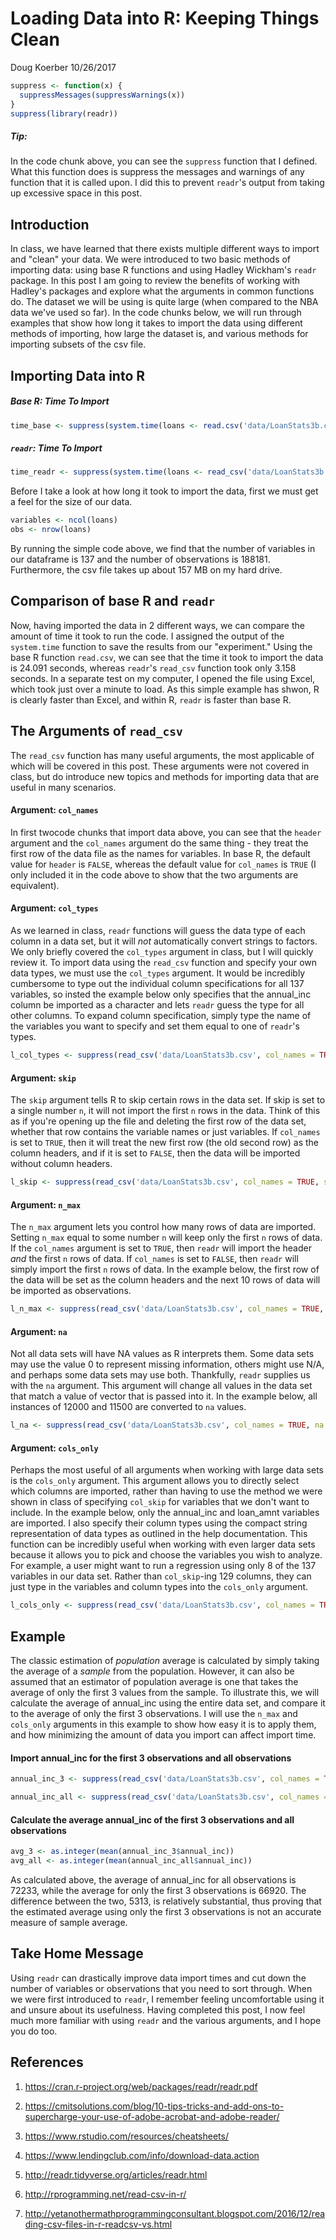 Loading Data into R: Keeping Things Clean
================
Doug Koerber
10/26/2017

``` r
suppress <- function(x) {
  suppressMessages(suppressWarnings(x))
}
suppress(library(readr))
```

##### Tip:

In the code chunk above, you can see the `suppress` function that I defined. What this function does is suppress the messages and warnings of any function that it is called upon. I did this to prevent `readr`'s output from taking up excessive space in this post.

Introduction
------------

In class, we have learned that there exists multiple different ways to import and "clean" your data. We were introduced to two basic methods of importing data: using base R functions and using Hadley Wickham's `readr` package. In this post I am going to review the benefits of working with Hadley's packages and explore what the arguments in common functions do. The dataset we will be using is quite large (when compared to the NBA data we've used so far). In the code chunks below, we will run through examples that show how long it takes to import the data using different methods of importing, how large the dataset is, and various methods for importing subsets of the csv file.

Importing Data into R
---------------------

##### Base R: Time To Import

``` r
time_base <- suppress(system.time(loans <- read.csv('data/LoanStats3b.csv', header = TRUE)))
```

##### `readr`: Time To Import

``` r
time_readr <- suppress(system.time(loans <- read_csv('data/LoanStats3b.csv', col_names = TRUE)))
```

Before I take a look at how long it took to import the data, first we must get a feel for the size of our data.

``` r
variables <- ncol(loans)
obs <- nrow(loans)
```

By running the simple code above, we find that the number of variables in our dataframe is 137 and the number of observations is 188181. Furthermore, the csv file takes up about 157 MB on my hard drive.

Comparison of base R and `readr`
--------------------------------

Now, having imported the data in 2 different ways, we can compare the amount of time it took to run the code. I assigned the output of the `system.time` function to save the results from our "experiment." Using the base R function `read.csv`, we can see that the time it took to import the data is 24.091 seconds, whereas `readr`'s `read_csv` function took only 3.158 seconds. In a separate test on my computer, I opened the file using Excel, which took just over a minute to load. As this simple example has shwon, R is clearly faster than Excel, and within R, `readr` is faster than base R.

The Arguments of `read_csv`
---------------------------

The `read_csv` function has many useful arguments, the most applicable of which will be covered in this post. These arguments were not covered in class, but do introduce new topics and methods for importing data that are useful in many scenarios.

#### Argument: `col_names`

In first twocode chunks that import data above, you can see that the `header` argument and the `col_names` argument do the same thing - they treat the first row of the data file as the names for variables. In base R, the default value for `header` is `FALSE`, whereas the default value for `col_names` is `TRUE` (I only included it in the code above to show that the two arguments are equivalent).

#### Argument: `col_types`

As we learned in class, `readr` functions will guess the data type of each column in a data set, but it will *not* automatically convert strings to factors. We only briefly covered the `col_types` argument in class, but I will quickly review it. To import data using the `read_csv` function and specify your own data types, we must use the `col_types` argument. It would be incredibly cumbersome to type out the individual column specifications for all 137 variables, so insted the example below only specifies that the annual\_inc column be imported as a character and lets `readr` guess the type for all other columns. To expand column specification, simply type the name of the variables you want to specify and set them equal to one of `readr`'s types.

``` r
l_col_types <- suppress(read_csv('data/LoanStats3b.csv', col_names = TRUE, col_types = cols(annual_inc = col_character())))
```

#### Argument: `skip`

The `skip` argument tells R to skip certain rows in the data set. If skip is set to a single number `n`, it will not import the first `n` rows in the data. Think of this as if you're opening up the file and deleting the first row of the data set, whether that row contains the variable names or just variables. If `col_names` is set to `TRUE`, then it will treat the new first row (the old second row) as the column headers, and if it is set to `FALSE`, then the data will be imported without column headers.

``` r
l_skip <- suppress(read_csv('data/LoanStats3b.csv', col_names = TRUE, skip = 1))
```

#### Argument: `n_max`

The `n_max` argument lets you control how many rows of data are imported. Setting `n_max` equal to some number `n` will keep only the first `n` rows of data. If the `col_names` argument is set to `TRUE`, then `readr` will import the header *and* the first `n` rows of data. If `col_names` is set to `FALSE`, then `readr` will simply import the first `n` rows of data. In the example below, the first row of the data will be set as the column headers and the next 10 rows of data will be imported as observations.

``` r
l_n_max <- suppress(read_csv('data/LoanStats3b.csv', col_names = TRUE, n_max = 10))
```

#### Argument: `na`

Not all data sets will have NA values as R interprets them. Some data sets may use the value 0 to represent missing information, others might use N/A, and perhaps some data sets may use both. Thankfully, `readr` supplies us with the `na` argument. This argument will change all values in the data set that match a value of vector that is passed into it. In the example below, all instances of 12000 and 11500 are converted to `na` values.

``` r
l_na <- suppress(read_csv('data/LoanStats3b.csv', col_names = TRUE, na = c("12000", "11500")))
```

#### Argument: `cols_only`

Perhaps the most useful of all arguments when working with large data sets is the `cols_only` argument. This argument allows you to directly select which columns are imported, rather than having to use the method we were shown in class of specifying `col_skip` for variables that we don't want to include. In the example below, only the annual\_inc and loan\_amnt variables are imported. I also specify their column types using the compact string representation of data types as outlined in the help documentation. This function can be incredibly useful when working with even larger data sets because it allows you to pick and choose the variables you wish to analyze. For example, a user might want to run a regression using only 8 of the 137 variables in our data set. Rather than `col_skip`-ing 129 columns, they can just type in the variables and column types into the `cols_only` argument.

``` r
l_cols_only <- suppress(read_csv('data/LoanStats3b.csv', col_names = TRUE, cols_only(annual_inc = "c", loan_amnt = "i")))
```

Example
-------

The classic estimation of *population* average is calculated by simply taking the average of a *sample* from the population. However, it can also be assumed that an estimator of population average is one that takes the average of only the first 3 values from the sample. To illustrate this, we will calculate the average of annual\_inc using the entire data set, and compare it to the average of only the first 3 observations. I will use the `n_max` and `cols_only` arguments in this example to show how easy it is to apply them, and how minimizing the amount of data you import can affect import time.

#### Import annual\_inc for the first 3 observations and all observations

``` r
annual_inc_3 <- suppress(read_csv('data/LoanStats3b.csv', col_names = TRUE, n_max = 3, cols_only(annual_inc = "d")))

annual_inc_all <- suppress(read_csv('data/LoanStats3b.csv', col_names = TRUE, cols_only(annual_inc = "d")))
```

#### Calculate the average annual\_inc of the first 3 observations and all observations

``` r
avg_3 <- as.integer(mean(annual_inc_3$annual_inc))
avg_all <- as.integer(mean(annual_inc_all$annual_inc))
```

As calculated above, the average of annual\_inc for all observations is 72233, while the average for only the first 3 observations is 66920. The difference between the two, 5313, is relatively substantial, thus proving that the estimated average using only the first 3 observations is not an accurate measure of sample average.

Take Home Message
-----------------

Using `readr` can drastically improve data import times and cut down the number of variables or observations that you need to sort through. When we were first introduced to `readr`, I remember feeling uncomfortable using it and unsure about its usefulness. Having completed this post, I now feel much more familiar with using `readr` and the various arguments, and I hope you do too.

References
----------

1.  <https://cran.r-project.org/web/packages/readr/readr.pdf>

2.  <https://cmitsolutions.com/blog/10-tips-tricks-and-add-ons-to-supercharge-your-use-of-adobe-acrobat-and-adobe-reader/>

3.  <https://www.rstudio.com/resources/cheatsheets/>

4.  <https://www.lendingclub.com/info/download-data.action>

5.  <http://readr.tidyverse.org/articles/readr.html>

6.  <http://rprogramming.net/read-csv-in-r/>

7.  <http://yetanothermathprogrammingconsultant.blogspot.com/2016/12/reading-csv-files-in-r-readcsv-vs.html>
